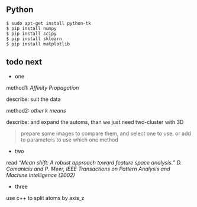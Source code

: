 ## Python

```
$ sudo apt-get install python-tk
$ pip install numpy
$ pip install scipy
$ pip install sklearn
$ pip install matplotlib
```

## todo next

*	one

method1: *Affinity Propagation*

describe: suit the data

method2: *other k means*

describe: and expand the automs, than we just need two-cluster with 3D

>	prepare some images to compare them, and select one to use. or add to parameters to use which one method

*   two

read *“Mean shift: A robust approach toward feature space analysis.” D. Comaniciu and P. Meer, IEEE Transactions on Pattern Analysis and Machine Intelligence (2002)*


*   three

use c++ to split atoms by axis_z

